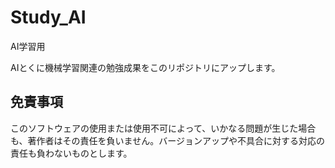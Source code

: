# Study_AI
AI学習用

AIとくに機械学習関連の勉強成果をこのリポジトリにアップします。

## 免責事項 
このソフトウェアの使用または使用不可によって、いかなる問題が生じた場合も、著作者はその責任を負いません。バージョンアップや不具合に対する対応の責任も負わないものとします。
